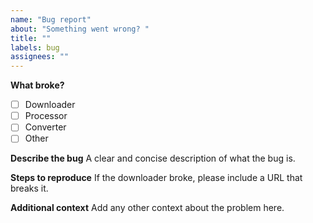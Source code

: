 ```yaml
---
name: "Bug report"
about: "Something went wrong? "
title: ""
labels: bug
assignees: ""
---
```


**What broke?**

- [ ] Downloader
- [ ] Processor
- [ ] Converter
- [ ] Other

**Describe the bug**
A clear and concise description of what the bug is.

**Steps to reproduce**
If the downloader broke, please include a URL that breaks it.

**Additional context**
Add any other context about the problem here.
